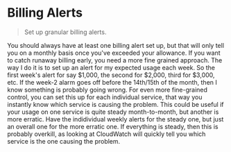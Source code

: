 # Billing Alerts

> Set up granular billing alerts.

You should always have at least one billing alert set up, but that will only tell you on a monthly basis once you've exceeded your allowance. If you want to catch runaway billing early, you need a more fine grained approach. The way I do it is to set up an alert for my expected usage each week. So the first week's alert for say $1,000, the second for $2,000, third for $3,000, etc. If the week-2 alarm goes off before the 14th/15th of the month, then I know something is probably going wrong. For even more fine-grained control, you can set this up for each individual service, that way you instantly know which service is causing the problem. This could be useful if your usage on one service is quite steady month-to-month, but another is more erratic. Have the indidividual weekly alerts for the steady one, but just an overall one for the more erratic one. If everything is steady, then this is probably overkill, as looking at CloudWatch will quickly tell you which service is the one causing the problem.

